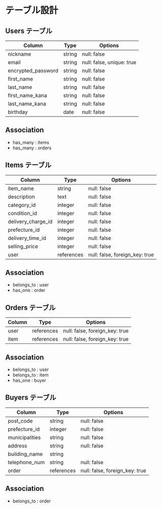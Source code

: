 # テーブル設計

## Users テーブル

| Column             | Type       | Options                        |
| ------------------ | ---------- | ------------------------------ |
| nickname           | string     | null: false                    |
| email              | string     | null: false, unique: true      |
| encrypted_password | string     | null: false                    |
| first_name         | string     | null: false                    |
| last_name          | string     | null: false                    |
| first_name_kana    | string     | null: false                    |
| last_name_kana     | string     | null: false                    |
| birthday           | date       | null: false                    |

## Association

- has_many : items
- has_many : orders


## Items テーブル

| Column             | Type       | Options                        |
| ------------------ | ---------- | -------------------------      |
| item_name          | string     | null: false                    |
| description        | text       | null: false                    |
| category_id        | integer    | null: false                    |
| condition_id       | integer    | null: false                    |
| delivery_charge_id | integer    | null: false                    |
| prefecture_id      | integer    | null: false                    |
| delivery_time_id   | integer    | null: false                    |
| selling_price      | integer    | null: false                    |
| user               | references | null: false, foreign_key: true | 

## Association

- belongs_to : user
- has_one : order


## Orders テーブル

| Column             | Type       | Options                        |
| ------------------ | ---------- | -------------------------      |
| user               | references | null: false, foreign_key: true | 
| item               | references | null: false, foreign_key: true | 

## Association

- belongs_to : user
- belongs_to : item
- has_one : buyer


## Buyers テーブル

| Column             | Type       | Options                        |
| ------------------ | ---------- | -------------------------      |
| post_code          | string     | null: false                    |
| prefecture_id      | integer    | null: false                    |
| municipalities     | string     | null: false                    |
| address            | string     | null: false                    |
| building_name      | string     |                                | 
| telephone_num      | string     | null: false                    |
| order              | references | null: false, foreign_key: true | 

## Association

- belongs_to : order